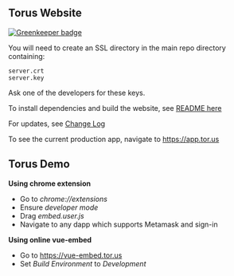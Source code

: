 ## Torus Website
[![Greenkeeper badge](https://badges.greenkeeper.io/torusresearch/torus-website.svg?token=891f5f5b782cc550f84cd6082f7b6059532f564030cc3a4e31989af9f0e56cc8&ts=1550579154562)](https://greenkeeper.io/)

You will need to create an SSL directory in the main repo directory containing:
```
server.crt
server.key
```
Ask one of the developers for these keys.

To install dependencies and build the website,
see [README here](app/README.md)

For updates, see [Change Log](https://docs.tor.us/torus-wallet/changelog)


To see the current production app, navigate to https://app.tor.us

## Torus Demo
**Using chrome extension**
- Go to *chrome://extensions*
- Ensure *developer mode*
- Drag *embed.user.js*
- Navigate to any dapp which supports Metamask and sign-in

**Using online vue-embed**
- Go to https://vue-embed.tor.us
- Set *Build Environment* to *Development*


